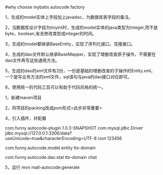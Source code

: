 #why choose mybatis autocode factory

1，生成的model实体上字段加上javadoc，为数据库表字段的备注。

2，当数据库设计字段为tinyint时，生成的model实体的java类型为Integer,而不是byte，boolean,省去修改类型成integer的时间。

3，生成的model都继承BaseEntity，实现了序列化接口，克隆接口。

4，生成的dao文件默认继承BaseMapper，实现了增删改查原子操作，不需要在dao文件再写这些通用方法。

5，生成的dao的xml文件有2份，一份是基础的增删改查的子操作的Entity.xml，一个是写业务方法的xml文件，sql语句与java的dao接口对应即可。

6，使用统一的代码工具可以有助于代码风格的统一。


1，新建maven项目

2，将项目的packing改成pom形式<此步非常重要>


4，引入插件，并配置

<plugin>
 <groupId>com.funny</groupId>
 <artifactId>autocode-plugin</artifactId>
<version>1.0.3-SNAPSHOT</version>
 <configuration>
 <jdbcDriver>com.mysql.jdbc.Driver</jdbcDriver>
 <jdbcURL>jdbc:mysql://127.0.0.1:3306/data?useUnicode=true&amp;characterEncoding=UTF-8</jdbcURL>
 <jdbcUserId>root</jdbcUserId>
 <jdbcPassword>123456</jdbcPassword>


 
<domainPackage>com.funny.autocode.model.entity</domainPackage>
<domainProject>ttx-domain</domainProject>

<daoPackage>com.funny.autocode.dao.stat</daoPackage>
<daoProject>ttx-domain</daoProject>
<tableNames>chat</tableNames>

 </configuration>
</plugin>
5，运行 mvn mall-autocode:generate